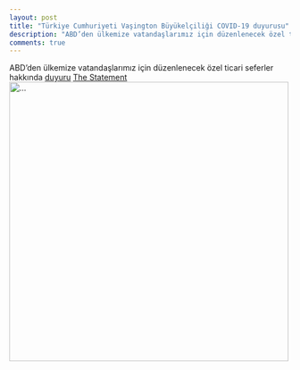```yaml
---
layout: post
title: "Türkiye Cumhuriyeti Vaşington Büyükelçiliği COVID-19 duyurusu"
description: "ABD’den ülkemize vatandaşlarımız için düzenlenecek özel ticari seferler hakkında duyuru"
comments: true
---
```


ABD’den ülkemize vatandaşlarımız için düzenlenecek özel ticari seferler hakkında [duyuru](https://twitter.com/TurkishEmbassy/status/1251230570522255362)
[The Statement](https://www.ucdavis.edu/news/uc-davis-statement-regarding-earthquakes-turkey-and-syria)
<br />
<img align="middle" width="500" src="{{ site.url }}/images/duyuru.jpeg" alt="...">

